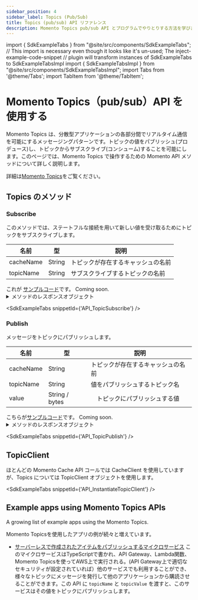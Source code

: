 ```yaml
---
sidebar_position: 4
sidebar_label: Topics (Pub/Sub)
title: Topics (pub/sub) API リファレンス
description: Momento Topics pub/sub API とプログラムでやりとりする方法を学びます。
---
```


import { SdkExampleTabs } from "@site/src/components/SdkExampleTabs";
// This import is necessary even though it looks like it's un-used; The inject-example-code-snippet
// plugin will transform instances of SdkExampleTabs to SdkExampleTabsImpl
import { SdkExampleTabsImpl } from "@site/src/components/SdkExampleTabsImpl";
import Tabs from '@theme/Tabs';
import TabItem from '@theme/TabItem';

# Momento Topics（pub/sub）API を使用する
Momento Topics は、分散型アプリケーションの各部分間でリアルタイム通信を可能にするメッセージングパターンです。トピックの値をパブリッシュ(プロデュース)し、トピックからサブスクライブ(コンシューム)することを可能にします。このページでは、Momento Topics で操作するための Momento API メソッドについて詳しく説明します。

詳細は[Momento Topics](../../index.md)をご覧ください。

## Topics のメソッド

### Subscribe
このメソッドでは、ステートフルな接続を用いて新しい値を受け取るためにトピックをサブスクライブします。

| 名前            | 型            | 説明                                   |
| --------------- | --------------- | --------------------------------------------- |
| cacheName       | String          | トピックが存在するキャッシュの名前     |
| topicName       | String          | サブスクライブするトピックの名前           |

<Tabs>
  <TabItem value="golang" label="Go" default>
    これが <a href="https://github.com/momentohq/client-sdk-go/blob/main/examples/pubsub-example/main.go#L26">サンプルコード</a>です。
  </TabItem>
  <TabItem value="nodejs" label="Node.js" default>
    Coming soon.
  </TabItem>
</Tabs>

<details>
  <summary>メソッドのレスポンスオブジェクト</summary>

* Success - サブスクリプションオブジェクトを返します。
* Error

具体的な情報については[レスポンスオブジェクト](./api-reference/response-objects)をご覧ください。

返されたサブスクリプションオブジェクトをforループに置くと、新しい値がトピックに公開される時にコードにイベントが送信されます。

</details>

<SdkExampleTabs snippetId={'API_TopicSubscribe'} />

### Publish
メッセージをトピックにパブリッシュします。

| 名前            | 型            | 説明                                   |
| --------------- | --------------- | --------------------------------------------- |
| cacheName       | String          | トピックが存在するキャッシュの名前     |
| topicName       | String          | 値をパブリッシュするトピック名    |
| value           | String / bytes  | 　トピックにパブリッシュする値                |

<Tabs>
  <TabItem value="golang" label="Go" default>
    こちらが<a href="https://github.com/momentohq/client-sdk-go/blob/main/examples/pubsub-example/main.go#L95">サンプルコード</a>です。
  </TabItem>
  <TabItem value="nodejs" label="Node.js" default>
    Coming soon.
  </TabItem>
</Tabs>

<details>
  <summary>メソッドのレスポンスオブジェクト</summary>

* Success
* Error

具体的な情報については[レスポンスオブジェクト](./api-reference/response-objects)をご覧ください。

</details>

<SdkExampleTabs snippetId={'API_TopicPublish'} />

## TopicClient

ほとんどの Momento Cache API コールでは CacheClient を使用していますが、Topics については TopicClient オブジェクトを使用します。

<SdkExampleTabs snippetId={'API_InstantiateTopicClient'} />

## Example apps using Momento Topics APIs

A growing list of example apps using the Momento Topics.

Momento Topicsを使用したアプリの例が続々と増えています。

- [サーバーレスで作成されたアイテムをパブリッシュするマイクロサービス](https://github.com/momentohq/client-sdk-javascript/tree/main/examples/nodejs/lambda-examples/topics-microservice) このマイクロサービスはTypeScriptで書かれ、API Gateway、Lambda関数、Momento Topicsを使ってAWS上で実行される。(API Gateway上で適切なセキュリティが設定されていれば）他のサービスでも利用することができ、様々なトピックにメッセージを発行して他のアプリケーションから購読させることができます。この API に `topicName` と `topicValue` を渡すと、このサービスはその値をトピックにパブリッシュします。
